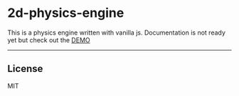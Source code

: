 # 2d-physics-engine

This is a physics engine written with vanilla js. Documentation is not ready yet but check out the [DEMO](https://remziatay.github.io/2d-physics-engine/)

---

## License

MIT
